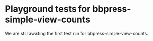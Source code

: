 # Playground tests for bbpress-simple-view-counts
We are still awaiting the first test run for bbpress-simple-view-counts.
